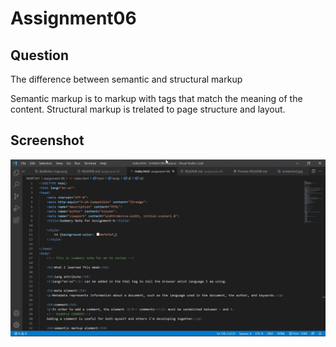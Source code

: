 # Assignment06

## Question
The difference between semantic and structural markup

Semantic markup is to markup with tags that match the meaning of the content.
Structural markup is trelated to page structure and layout.

## Screenshot
![Screenshot](./images/screenshot.jpg)